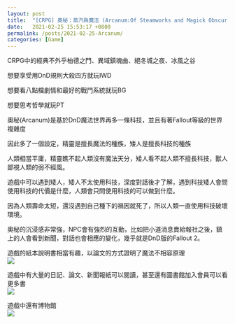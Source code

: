 ```yaml
---
layout: post
title:  "[CRPG] 奧秘：蒸汽與魔法 (Arcanum:Of Steamworks and Magick Obscura)"
date:   2021-02-25 15:53:17 +0800
permalink: /posts/2021-02-25-Arcanum/
categories: [Game]
---
```


CRPG中的經典不外乎柏德之門、異域鎮魂曲、絕冬城之夜、冰風之谷

想要享受用DnD規則大殺四方就玩IWD

想要看八點檔劇情和最好的戰鬥系統就玩BG

想要思考哲學就玩PT

  

奧秘(Arcanum)是基於DnD魔法世界再多一條科技，並且有著Fallout等級的世界複雜度

因此多了一個設定，精靈是擅長魔法的種族，矮人是擅長科技的種族

人類相當平庸，精靈瞧不起人類沒有魔法天分，矮人看不起人類不擅長科技，獸人鄙視人類的弱不經風。

遊戲中可以遇到矮人，矮人不太使用科技，深度對話後才了解，遇到科技矮人會問使用科技的代價是什麼，人類會只問使用科技的可以做到什麼。

因為人類壽命太短，還沒遇到自己種下的禍因就死了，所以人類一直使用科技破壞環境。

 

奧秘的沉浸感非常強，NPC會有強烈的互動，比如把小道消息賣給報社之後，鎮上的人會看到新聞，對話也會相應的變化，幾乎就是DnD版的Fallout 2。

 

遊戲的紙本說明書相當有趣，以論文的方式證明了魔法不相容原理  
![](/Images/Game/Arcanum/說明書.PNG)


遊戲中有大量的日記、論文、新聞報紙可以閱讀，甚至還有圖書館加入會員可以看更多書  
![](/Images/Game/Arcanum/圖書館.png)

遊戲中還有博物館  
![](/Images/Game/Arcanum/博物館.png)